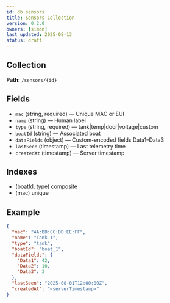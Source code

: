 ```yaml
---
id: db.sensors
title: Sensors Collection
version: 0.2.0
owners: [simon]
last_updated: 2025-08-13
status: draft
---
```


## Collection
**Path:** `/sensors/{id}`

## Fields
- `mac` (string, required) — Unique MAC or EUI
- `name` (string) — Human label
- `type` (string, required) — tank|temp|door|voltage|custom
- `boatId` (string) — Associated boat
- `dataFields` (object) — Custom-encoded fields Data1–Data3
- `lastSeen` (timestamp) — Last telemetry time
- `createdAt` (timestamp) — Server timestamp

## Indexes
- (boatId, type) composite
- (mac) unique

## Example
```json
{
  "mac": "AA:BB:CC:DD:EE:FF",
  "name": "Tank 1",
  "type": "tank",
  "boatId": "boat_1",
  "dataFields": {
    "Data1": 42,
    "Data2": 10,
    "Data3": 3
  },
  "lastSeen": "2025-08-01T12:00:00Z",
  "createdAt": "<serverTimestamp>"
}
```
